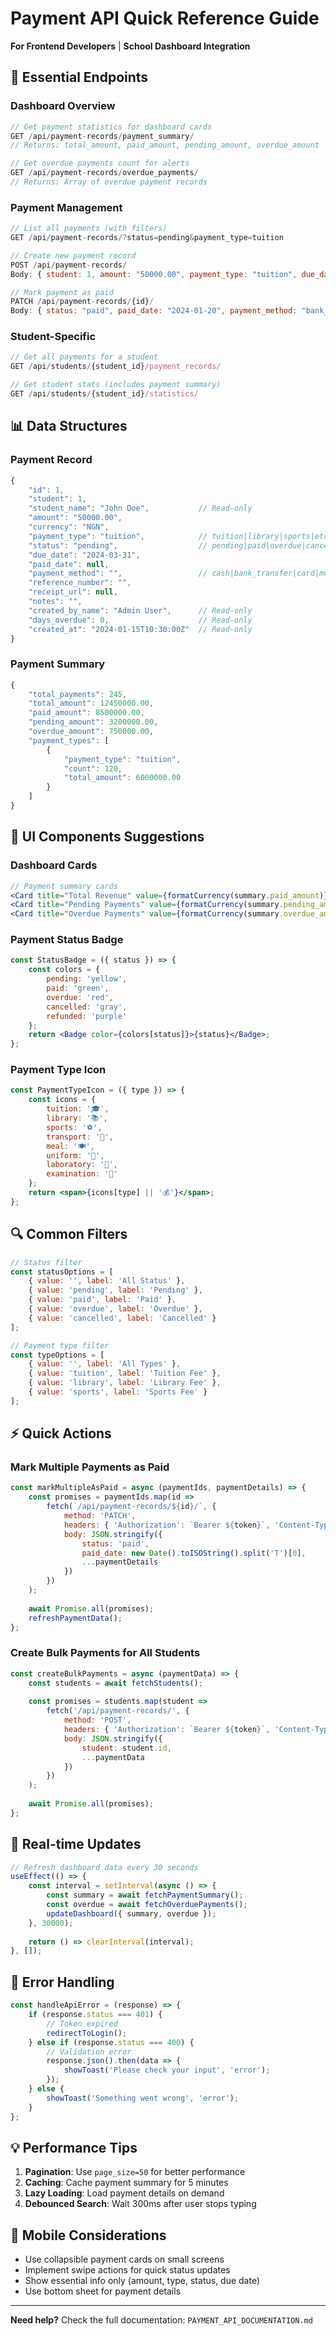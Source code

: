 # Payment API Quick Reference Guide

**For Frontend Developers** | **School Dashboard Integration**

## 🎯 Essential Endpoints

### Dashboard Overview
```javascript
// Get payment statistics for dashboard cards
GET /api/payment-records/payment_summary/
// Returns: total_amount, paid_amount, pending_amount, overdue_amount

// Get overdue payments count for alerts  
GET /api/payment-records/overdue_payments/
// Returns: Array of overdue payment records
```

### Payment Management
```javascript
// List all payments (with filters)
GET /api/payment-records/?status=pending&payment_type=tuition

// Create new payment record
POST /api/payment-records/
Body: { student: 1, amount: "50000.00", payment_type: "tuition", due_date: "2024-03-31" }

// Mark payment as paid
PATCH /api/payment-records/{id}/
Body: { status: "paid", paid_date: "2024-01-20", payment_method: "bank_transfer" }
```

### Student-Specific
```javascript
// Get all payments for a student
GET /api/students/{student_id}/payment_records/

// Get student stats (includes payment summary)
GET /api/students/{student_id}/statistics/
```

## 📊 Data Structures

### Payment Record
```javascript
{
    "id": 1,
    "student": 1,
    "student_name": "John Doe",           // Read-only
    "amount": "50000.00",
    "currency": "NGN",
    "payment_type": "tuition",            // tuition|library|sports|etc
    "status": "pending",                  // pending|paid|overdue|cancelled|refunded
    "due_date": "2024-03-31",
    "paid_date": null,
    "payment_method": "",                 // cash|bank_transfer|card|mobile_money|etc
    "reference_number": "",
    "receipt_url": null,
    "notes": "",
    "created_by_name": "Admin User",      // Read-only
    "days_overdue": 0,                    // Read-only
    "created_at": "2024-01-15T10:30:00Z"  // Read-only
}
```

### Payment Summary
```javascript
{
    "total_payments": 245,
    "total_amount": 12450000.00,
    "paid_amount": 8500000.00,
    "pending_amount": 3200000.00,
    "overdue_amount": 750000.00,
    "payment_types": [
        {
            "payment_type": "tuition",
            "count": 120,
            "total_amount": 6000000.00
        }
    ]
}
```

## 🎨 UI Components Suggestions

### Dashboard Cards
```jsx
// Payment summary cards
<Card title="Total Revenue" value={formatCurrency(summary.paid_amount)} color="green" />
<Card title="Pending Payments" value={formatCurrency(summary.pending_amount)} color="blue" />
<Card title="Overdue Payments" value={formatCurrency(summary.overdue_amount)} color="red" />
```

### Payment Status Badge
```jsx
const StatusBadge = ({ status }) => {
    const colors = {
        pending: 'yellow',
        paid: 'green', 
        overdue: 'red',
        cancelled: 'gray',
        refunded: 'purple'
    };
    return <Badge color={colors[status]}>{status}</Badge>;
};
```

### Payment Type Icon
```jsx
const PaymentTypeIcon = ({ type }) => {
    const icons = {
        tuition: '🎓',
        library: '📚',
        sports: '⚽',
        transport: '🚌',
        meal: '🍽️',
        uniform: '👕',
        laboratory: '🔬',
        examination: '📝'
    };
    return <span>{icons[type] || '💰'}</span>;
};
```

## 🔍 Common Filters

```javascript
// Status filter
const statusOptions = [
    { value: '', label: 'All Status' },
    { value: 'pending', label: 'Pending' },
    { value: 'paid', label: 'Paid' },
    { value: 'overdue', label: 'Overdue' },
    { value: 'cancelled', label: 'Cancelled' }
];

// Payment type filter  
const typeOptions = [
    { value: '', label: 'All Types' },
    { value: 'tuition', label: 'Tuition Fee' },
    { value: 'library', label: 'Library Fee' },
    { value: 'sports', label: 'Sports Fee' }
];
```

## ⚡ Quick Actions

### Mark Multiple Payments as Paid
```javascript
const markMultipleAsPaid = async (paymentIds, paymentDetails) => {
    const promises = paymentIds.map(id => 
        fetch(`/api/payment-records/${id}/`, {
            method: 'PATCH',
            headers: { 'Authorization': `Bearer ${token}`, 'Content-Type': 'application/json' },
            body: JSON.stringify({
                status: 'paid',
                paid_date: new Date().toISOString().split('T')[0],
                ...paymentDetails
            })
        })
    );
    
    await Promise.all(promises);
    refreshPaymentData();
};
```

### Create Bulk Payments for All Students
```javascript
const createBulkPayments = async (paymentData) => {
    const students = await fetchStudents();
    
    const promises = students.map(student =>
        fetch('/api/payment-records/', {
            method: 'POST',
            headers: { 'Authorization': `Bearer ${token}`, 'Content-Type': 'application/json' },
            body: JSON.stringify({
                student: student.id,
                ...paymentData
            })
        })
    );
    
    await Promise.all(promises);
};
```

## 🔄 Real-time Updates

```javascript
// Refresh dashboard data every 30 seconds
useEffect(() => {
    const interval = setInterval(async () => {
        const summary = await fetchPaymentSummary();
        const overdue = await fetchOverduePayments();
        updateDashboard({ summary, overdue });
    }, 30000);
    
    return () => clearInterval(interval);
}, []);
```

## 🎯 Error Handling

```javascript
const handleApiError = (response) => {
    if (response.status === 401) {
        // Token expired
        redirectToLogin();
    } else if (response.status === 400) {
        // Validation error
        response.json().then(data => {
            showToast('Please check your input', 'error');
        });
    } else {
        showToast('Something went wrong', 'error');
    }
};
```

## 💡 Performance Tips

1. **Pagination**: Use `page_size=50` for better performance
2. **Caching**: Cache payment summary for 5 minutes
3. **Lazy Loading**: Load payment details on demand
4. **Debounced Search**: Wait 300ms after user stops typing

## 📱 Mobile Considerations

- Use collapsible payment cards on small screens
- Implement swipe actions for quick status updates
- Show essential info only (amount, type, status, due date)
- Use bottom sheet for payment details

---

**Need help?** Check the full documentation: `PAYMENT_API_DOCUMENTATION.md`

